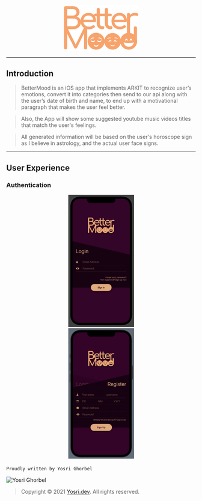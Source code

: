 <div align="center">
    <img src="logo_text.png" width="200" alt="BetterMood">
</div>

---

## Introduction
> BetterMood is an iOS app that implements ARKIT to recognize user’s emotions, convert it into categories then send to our api along with the user’s date of birth and name, to end up with a motivational paragraph that makes the user feel better.

> Also, the App will show some suggested youtube music videos titles that match the user's feelings.

> All generated information will be based on the user's horoscope sign as I believe in astrology, and the actual user face signs.


---

## User Experience

### Authentication

<div align="center">
    <img src="screenshot/login.png" width="175" alt="BetterMood">
    <div width="50"></div>
    <img src="screenshot/register.png" width="175" alt="BetterMood">
</div>


```Proudly written by Yosri Ghorbel```

![Yosri Ghorbel](https://pbs.twimg.com/media/E3YEO7kXwAU9x6x?format=png&name=4096x4096)

> Copyright © 2021 [Yosri.dev](https://Yosri.dev). All rights reserved.
